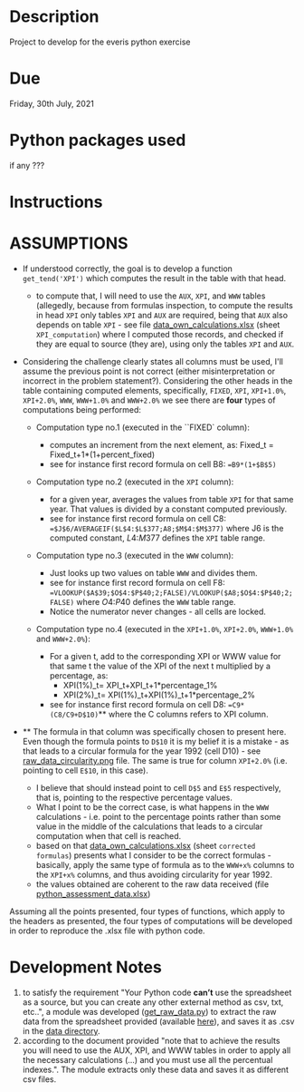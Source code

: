 # Description
Project to develop for the everis python exercise

# Due
Friday, 30th July, 2021

# Python packages used
if any
???

# Instructions


# ASSUMPTIONS
- If understood correctly, the goal is to develop a function `get_tend('XPI')` which computes the result in the table
with that head.

  - to compute that, I will need to use the `AUX`, `XPI`, and `WWW` tables (allegedly, because from formulas inspection,
to compute the results in head `XPI` only tables `XPI` and `AUX`  are required, being that `AUX` also depends on table `XPI` - 
see file [data_own_calculations.xlsx](data/data_own_calculations.xlsx) (sheet `XPI_computation`) where I computed those records, and checked if they are
equal to source (they are), using only the tables `XPI` and `AUX`.

- Considering the challenge clearly states all columns must be used, I'll assume the previous point is not correct
(either misinterpretation or incorrect in the problem statement?).
Considering the other heads in the table containing computed elements, specifically, `FIXED`, `XPI`, `XPI+1.0%`, `XPI+2.0%`,
`WWW`, `WWW+1.0%` and `WWW+2.0%` we see there are __four__ types of computations being performed:

  - Computation type no.1 (executed in the ``FIXED` column):
    - computes an increment from the next element, as: Fixed_t = Fixed_t+1*(1+percent_fixed)
    - see for instance first record formula on cell B8: `=B9*(1+$B$5)`
  
  - Computation type no.2 (executed in the `XPI` column):
    - for a given year, averages the values from table `XPI` for that same year. That values is divided by a constant
    computed previously.
    - see for instance first record formula on cell C8: `=$J$6/AVERAGEIF($L$4:$L$377;A8;$M$4:$M$377)`
    where J6 is the computed constant, $L$4:$M$377 defines the `XPI` table range.
  
  - Computation type no.3 (executed in the `WWW` column):
    - Just looks up two values on table `WWW` and divides them.
    - see for instance first record formula on cell F8: `=VLOOKUP($A$39;$O$4:$P$40;2;FALSE)/VLOOKUP($A8;$O$4:$P$40;2;FALSE)`
    where $O$4:$P$40 defines the `WWW` table range.
    - Notice the numerator never changes - all cells are locked.
  
  - Computation type no.4 (executed in the `XPI+1.0%`, `XPI+2.0%`, `WWW+1.0%` and `WWW+2.0%`):
    - For a given t, add to the corresponding XPI or WWW value for that same t the value of the XPI of the next t
    multiplied by a percentage, as:
      - XPI(1%)_t= XPI_t+XPI_t+1*percentage_1%
      - XPI(2%)_t= XPI(1%)_t+XPI(1%)_t+1*percentage_2%
    - see  for instance first record formula on cell D8: `=C9*(C8/C9+D$10)`**
    where the C columns refers to XPI column.

- ** The formula in that column was specifically chosen to present here.
Even though the formula points to `D$10` it is my belief it is a mistake - as that leads to a circular formula for the
year 1992 (cell D10) - see [raw_data_circularity.png](docs/raw_data_circularity.png) file.
The same is true for column `XPI+2.0%` (i.e. pointing to cell `E$10`, in this case).
   - I believe that should instead point to cell `D$5` and `E$5` respectively, that is, pointing to the respective
   percentage values.
   - What I point to be the correct case, is what happens in the `WWW` calculations - i.e. point to the percentage
   points rather than some value in the middle of the calculations that leads to a circular computation
   when that cell is reached.
   - based on that [data_own_calculations.xlsx](data/data_own_calculations.xlsx) (sheet `corrected formulas`) presents
   what I consider to be the correct formulas - basically, apply the same type of formula as to the
   `WWW+x%` columns to the `XPI+x%` columns, and thus avoiding circularity for year 1992.
   - the values obtained are coherent to the raw data received (file [python_assessment_data.xlsx](data/python_assessment_data.xlsx))
   
Assuming all the points presented, four types of functions, which apply to the headers as presented,
the four types of computations will be developed in order to reproduce the .xlsx file with python code.

# Development Notes
1. to satisfy the requirement "Your Python code __can’t__ use the spreadsheet as a source,
but you can create any other external method as csv, txt, etc..", a module was developed ([get_raw_data.py](src/get_raw_data.py))
to extract the raw data from the spreadsheet provided (available [here](data/python_assessment_data.xlsx)), and saves it
as .csv in the [data directory](data).
  1.  according to the document provided "note that to achieve the results you will need to use the
  AUX, XPI, and WWW tables in order to apply all the necessary calculations (...)
  and you must use all the percentual indexes.". The module extracts only these data and saves it as different csv files.